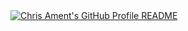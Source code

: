 <a href="https://github.com/kelseyprogrammer/kelseyprogrammer">
  <picture>
    <source media="(prefers-color-scheme: dark)" srcset="https://raw.githubusercontent.com/kelseyprogrammer/kelseyprogrammer/main/chrisreadmefile.svg">
    <img alt="Chris Ament's GitHub Profile README" src="https://raw.githubusercontent.com/kelseyprogrammer/kelseyprogrammer/main/chrisreadmefileday.svg">
  </picture>
</a>
